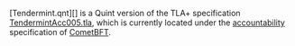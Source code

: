 [Tendermint.qnt][] is a Quint version of the TLA+ specification
[TendermintAcc005.tla][], which is currently located under the
[accountability][] specification of [CometBFT][].

[TendermintAcc005.qnt]: ./TendermintAcc005.qnt
[TendermintAcc005.tla]: ./tla/TendermintAcc005.tla
[CometBFT]: https://github.com/cometbft/cometbft
[accountability]: https://github.com/cometbft/cometbft/tree/main/spec/light-client/accountability